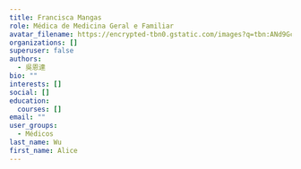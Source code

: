 ```yaml
---
title: Francisca Mangas
role: Médica de Medicina Geral e Familiar
avatar_filename: https://encrypted-tbn0.gstatic.com/images?q=tbn:ANd9GcR3c2QSkljaaax-hqhInw1F8W-AVAwv7OmM_w&usqp=CAU
organizations: []
superuser: false
authors:
  - 吳恩達
bio: ""
interests: []
social: []
education:
  courses: []
email: ""
user_groups:
  - Médicos
last_name: Wu
first_name: Alice
---
```

